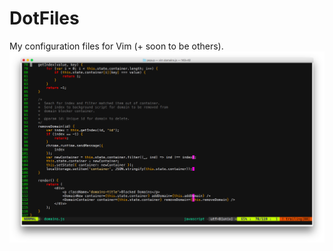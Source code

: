 # DotFiles
My configuration files for Vim (+ soon to be others).
![](https://github.com/williamgrosset/DotFiles/blob/master/vim/vimexample.png)
